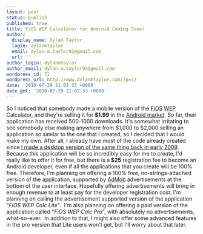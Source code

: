```yaml
---
layout: post
status: publish
published: true
title: FiOS WEP Calculator for Android Coming Soon!
author:
  display_name: Dylan Taylor
  login: dylanmtaylor
  email: dylan.m.taylor92@gmail.com
  url: ''
author_login: dylanmtaylor
author_email: dylan.m.taylor92@gmail.com
wordpress_id: 72
wordpress_url: http://www.dylanmtaylor.com/?p=72
date: '2010-07-29 21:02:33 +0000'
date_gmt: '2010-07-29 21:02:33 +0000'
---
```

<p>So I noticed that somebody made a mobile version of the <a class="zem_slink" title="Verizon FiOS" rel="wikipedia" href="http://en.wikipedia.org/wiki/Verizon_FiOS">FiOS</a> <a class="zem_slink" title="Wired Equivalent Privacy" rel="wikipedia" href="http://en.wikipedia.org/wiki/Wired_Equivalent_Privacy">WEP</a> Calculator, and they're selling it for <strong>$1.99</strong> in the <a class="zem_slink" title="Android Market" rel="homepage" href="http://www.android.com/market/">Android market</a>. So far, their application has received 500-1000 downloads. It's somewhat irritating to see somebody else making anywhere from $1,000 to $2,000 selling an application so similar to the one that I created, so I decided that I would make my own. After all, I already have most of the code already created since <a title="FiOS WEP Calculator" href=/pages/blog/2010/07/29/fios-wep-calculator/">I made a desktop version of the same thing back in early 2009</a>. Because this application will be so incredibly easy for me to create, I'd really like to offer it for free, but there is a<strong> $25</strong> registration fee to become an Android developer, even if all the applications that you create will be 100% free. Therefore, I'm planning on offering a 100% free, no-strings-attached version of the application, supported by <a class="zem_slink" title="AdMob" rel="homepage" href="http://admob.com">AdMob</a> advertisements at the bottom of the user interface. Hopefully offering advertisements will bring in enough revenue to at least pay for the developer registration cost. I'm planning on calling the advertisement supported version of the application "<em>FiOS WEP Calc Lite</em>".  I'm also planning on offering a paid version of the application called "<em>FiOS WEP Calc Pro</em>", with absolutely no advertisements, what-so-ever.  In addition to that, I might also offer some advanced features in the pro version that Lite users won't get, but I'll worry about that later.</p>
